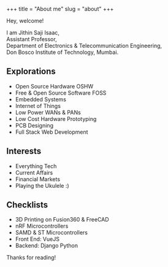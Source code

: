 +++
title = "About me"
slug = "about"
+++

Hey, welcome!

I am Jithin Saji Isaac,  
Assistant Professor,  
Department of Electronics & Telecommunication Engineering,  
Don Bosco Institute of Technology, Mumbai.
 
 ## Explorations
 
* Open Source Hardware OSHW
* Free & Open Source Software FOSS
* Embedded Systems
* Internet of Things
* Low Power WANs & PANs
* Low Cost Hardware Prototyping
* PCB Designing 
* Full Stack Web Development
 
 ## Interests
 
* Everything Tech
* Current Affairs
* Financial Markets
* Playing the Ukulele :) 

 ## Checklists 

* 3D Printing on Fusion360 & FreeCAD
* nRF Microcontrollers
* SAMD & ST Microcontrollers
* Front End: VueJS
* Backend: Django Python

Thanks for reading!
